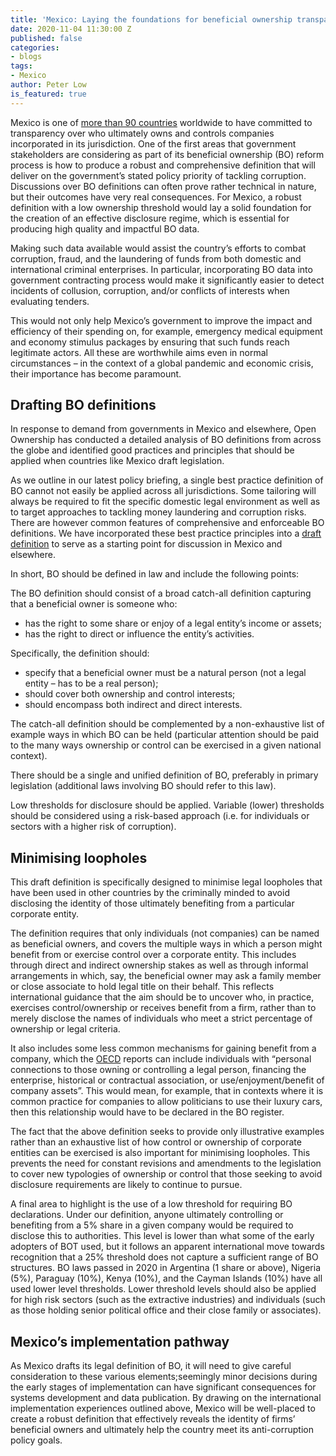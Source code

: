 ```yaml
---
title: 'Mexico: Laying the foundations for beneficial ownership transparency'
date: 2020-11-04 11:30:00 Z
published: false
categories:
- blogs
tags:
- Mexico
author: Peter Low
is_featured: true
---
```


Mexico is one of [more than 90 countries](https://www.openownership.org/map/) worldwide to have committed to transparency over who ultimately owns and controls companies incorporated in its jurisdiction. One of the first areas that government stakeholders are considering as part of its beneficial ownership (BO) reform process is how to produce a robust and comprehensive definition that will deliver on the government’s stated policy priority of tackling corruption.
Discussions over BO definitions can often prove rather technical in nature, but their outcomes have very real consequences. For Mexico, a robust definition with a low ownership threshold would lay a solid foundation for the creation of an effective disclosure regime, which is essential for producing high quality and impactful BO data. 

Making such data available would assist the country’s efforts to combat corruption, fraud, and the laundering of funds from both domestic and international criminal enterprises. In particular, incorporating BO data into government contracting process would make it significantly easier to detect incidents of collusion, corruption, and/or conflicts of interests when evaluating tenders. 

This would not only help Mexico’s government to improve the impact and efficiency of their spending on, for example, emergency medical equipment and economy stimulus packages by  ensuring that such funds reach legitimate actors. All these are worthwhile aims even in normal circumstances – in the context of a global pandemic and economic crisis, their importance has become paramount. 

## Drafting BO definitions

In response to demand from governments in Mexico and elsewhere, Open Ownership has conducted a detailed analysis of BO definitions from across the globe and identified good practices and principles that should be applied when countries like Mexico draft legislation. 

As we outline in our latest policy briefing, a single best practice definition of BO cannot not easily be applied across all jurisdictions. Some tailoring will always be required to fit the specific domestic legal environment as well as to target approaches to tackling money laundering and corruption risks. There are however common features of comprehensive and enforceable BO definitions. We have incorporated these best practice principles into a [draft definition](https://www.openownership.org/uploads/definitions-briefing.pdf) to serve as a starting point for discussion in Mexico and elsewhere. 

In short, BO should be defined in law and include the following points: 

The BO definition should consist of a broad catch-all definition capturing that a beneficial owner is someone who: 
* has the right to some share or enjoy of a legal entity’s income or assets; 
* has the right to direct or influence the entity’s activities.
 
Specifically, the definition should:
* specify that a beneficial owner must be a natural person (not a legal entity – has to be a real person);
* should cover both ownership and control interests;
* should encompass both indirect and direct interests.
 
The catch-all definition should be complemented by a non-exhaustive list of example ways in which BO can be held (particular attention should be paid to the many ways ownership or control can be exercised in a given national context).

There should be a single and unified definition of BO, preferably in primary legislation (additional laws involving BO should refer to this law). 

Low thresholds for disclosure should be applied. Variable (lower) thresholds should be considered using a risk-based approach (i.e. for individuals or sectors with a higher risk of corruption).

## Minimising loopholes

This draft definition is specifically designed to minimise legal loopholes that have been used in other countries by the criminally minded to avoid disclosing the identity of those ultimately benefiting from a particular corporate entity. 

The definition requires that only individuals (not companies) can be named as beneficial owners,  and covers the multiple ways in which a person might benefit from or exercise control over a corporate entity. This includes through direct and indirect ownership stakes as well as through informal arrangements in which, say, the beneficial owner may ask a family member or close associate to hold legal title on their behalf. This reflects international guidance that the aim should be to uncover who, in practice, exercises control/ownership or receives benefit from a firm, rather than to merely disclose the names of individuals who meet a strict percentage of ownership or legal criteria. 

It also includes some less common mechanisms for gaining benefit from a company, which the [OECD](https://www.oecd.org/tax/transparency/beneficial-ownership-toolkit.pdf) reports can include individuals with “personal connections to those owning or controlling a legal person, financing the enterprise, historical or contractual association, or use/enjoyment/benefit of company assets”.  This would mean, for example, that in contexts where it is common practice for companies to allow politicians to use their luxury cars, then this relationship would have to be declared in the BO register. 

The fact that the above definition seeks to provide only illustrative examples rather than an exhaustive list of how control or ownership of corporate entities can be exercised is also important for minimising loopholes. This prevents the need for constant revisions and amendments to the legislation to cover new typologies of ownership or control that those seeking to avoid disclosure requirements are likely to continue to pursue. 

A final area to highlight is the use of a low threshold for requiring BO declarations. Under our definition, anyone ultimately controlling or benefiting from a 5% share in a given company would be required to disclose this to authorities. 
This level is lower than what some of the early adopters of BOT used, but it follows an apparent international move towards recognition that a 25% threshold does not capture a sufficient range of BO structures. BO laws passed in 2020 in Argentina (1 share or above), Nigeria (5%), Paraguay (10%), Kenya (10%), and the Cayman Islands (10%) have all used lower level thresholds. Lower threshold levels should also be applied for high risk sectors (such as the extractive industries) and individuals (such as those holding senior political office and their close family or associates).

## Mexico’s implementation pathway

As Mexico drafts its legal definition of BO, it will need to give careful consideration to these various elements;seemingly minor decisions during the early stages of implementation can have significant consequences for systems development and data publication. By drawing on the international implementation experiences outlined above, Mexico will be well-placed to create a robust definition that effectively reveals the identity of firms’ beneficial owners and ultimately help the country meet its anti-corruption policy goals. 

